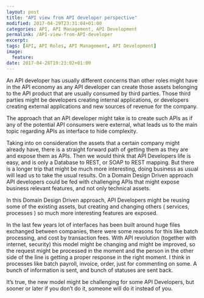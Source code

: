 ```yaml
---
layout: post
title: "API view from API developer perspective"
modified: 2017-04-29T23:31:04+01:00
categories: API, API Management, API Development
permalink: /API-view-from-API-developer
excerpt:
tags: [API, API Roles, API Management, API Development]
image:
  feature:
date: 2017-04-28T19:23:02+01:00
---
```


An API developer has usually different concerns than other roles might have in the API economy as any API developer can create those assets belonging to the API product that are usually consumed by third parties. Those third parties might be developers creating internal applications, or developers creating external applications and new sources of revenue for the company. 

The approach that an API developer might take is to create such APIs as if any of the potential API consumers were external, what leads us to the main topic regarding APIs as interface to hide complexity. 

Taking into on consideration the assets that a certain company might already have, there is a straight forward path of getting them as they are and expose them as APIs. Then we would think that API Developers life is easy, and is only a Database to REST, or SOAP to REST mapping. But there is a longer trip that might be much more interesting, doing business as usual will lead us to take the usual results. On a Domain Design Driven approach API developers could be fed with challenging APIs that might expose business relevant features, and not only technical assets. 

In this Domain Design Driven approach, API Developers might be reusing some of the existing assets, but creating and changing others ( services, processes ) so much more interesting features are exposed.

In the last few years lot of interfaces has been built around huge files exchanged between companies, there were some reasons for this like batch processing, and cost by transaction fees. With API revolution (together with internet, security) this model might be changing and might be improved, so the request might be processed in the moment and the person in the other side of the line is getting a proper response in the right moment. I think in processes like batch payroll, invoice, order, just for commenting on some. A bunch of information is sent, and bunch of statuses are sent back. 

It’s true, the new model might be challenging for some API Developers, but sooner or later if you don’t do it, someone will do it instead of you.

